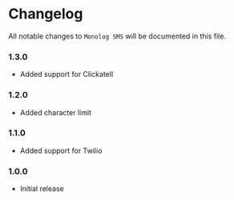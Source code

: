 # Changelog

All notable changes to `Monolog SMS` will be documented in this file.

### 1.3.0
- Added support for Clickatell

### 1.2.0
- Added character limit

### 1.1.0
- Added support for Twilio

### 1.0.0
- Initial release
